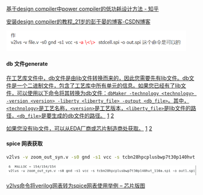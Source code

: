 [基于design compiler中power compiler的低功耗设计方法 - 知乎](https://zhuanlan.zhihu.com/p/95913984)


[安装design compiler的教程\_21岁的彭于晏的博客-CSDN博客](https://blog.csdn.net/DO_NOT_LOVE_ME/article/details/105899207)


![](https://raw.githubusercontent.com/acdefg/cdn/main/obsidian/20230530171146.png)

#### db 文件generate
[在工艺库文件中，db文件是由lib文件转换而来的，因此您需要先有lib文件。db文件是一个二进制文件，包含了工艺库中所有单元的信息。如果您已经有了lib文件，可以使用以下命令将其转换为db文件：`dbMaker -technology <technology> -version <version> -liberty <liberty_file> -output <db_file>`。其中，`<technology>`是工艺名称，`<version>`是工艺版本，`<liberty_file>`是lib文件的路径，`<db_file>`是要生成的db文件的路径。](https://blog.csdn.net/qq_41019681/article/details/118465237) [1](https://blog.csdn.net/qq_41019681/article/details/118465237) [2](https://zhuanlan.zhihu.com/p/243485197)

[如果您没有lib文件，可以从EDA厂商或芯片制造商处获取。](https://blog.csdn.net/qq_41019681/article/details/118465237) [1](https://blog.csdn.net/qq_41019681/article/details/118465237) [2](https://zhuanlan.zhihu.com/p/243485197)

#### spice 网表获取
```bash
v2lvs -v zoom_out_syn.v -s0 gnd -s1 vcc -s tcbn28hpcplusbwp7t30p140hvt ll0a.spi -o outl.spi
```

![](https://raw.githubusercontent.com/acdefg/cdn/main/obsidian/20230531092718.png)

[v2lvs命令将verilog网表转为spice网表使用举例 – 芯片版图](http://www.chiplayout.net/v2lvs-commands-to-verilog-netlist-spice-netlist-to-use-for-example.html)

